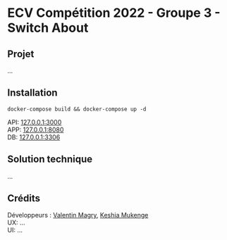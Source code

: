 # ECV Compétition 2022 - Groupe 3 - Switch About

## Projet

...

## Installation

`docker-compose build && docker-compose up -d` <br>

API: [127.0.0.1:3000](http://127.0.0.1:3000) <br>
APP: [127.0.0.1:8080](http://127.0.0.1:8080) <br>
DB: [127.0.0.1:3306](http://127.0.0.1:3306) <br>

## Solution technique

...


## Crédits

Développeurs : [Valentin Magry](https://github.com/ValMgr), [Keshia Mukenge](https://github.com/keshiamukenge) <br>
UX: ... <br>
UI: ...